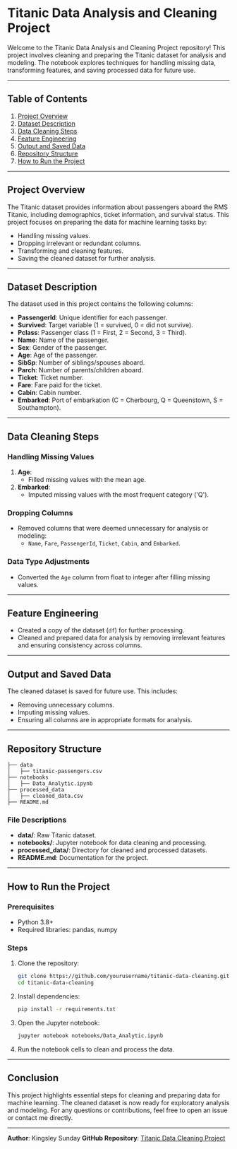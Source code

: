 # Titanic Data Analysis and Cleaning Project

Welcome to the Titanic Data Analysis and Cleaning Project repository! This project involves cleaning and preparing the Titanic dataset for analysis and modeling. The notebook explores techniques for handling missing data, transforming features, and saving processed data for future use.

---

## Table of Contents
1. [Project Overview](#project-overview)
2. [Dataset Description](#dataset-description)
3. [Data Cleaning Steps](#data-cleaning-steps)
4. [Feature Engineering](#feature-engineering)
5. [Output and Saved Data](#output-and-saved-data)
6. [Repository Structure](#repository-structure)
7. [How to Run the Project](#how-to-run-the-project)

---

## Project Overview
The Titanic dataset provides information about passengers aboard the RMS Titanic, including demographics, ticket information, and survival status. This project focuses on preparing the data for machine learning tasks by:

- Handling missing values.
- Dropping irrelevant or redundant columns.
- Transforming and cleaning features.
- Saving the cleaned dataset for further analysis.

---

## Dataset Description
The dataset used in this project contains the following columns:

- **PassengerId**: Unique identifier for each passenger.
- **Survived**: Target variable (1 = survived, 0 = did not survive).
- **Pclass**: Passenger class (1 = First, 2 = Second, 3 = Third).
- **Name**: Name of the passenger.
- **Sex**: Gender of the passenger.
- **Age**: Age of the passenger.
- **SibSp**: Number of siblings/spouses aboard.
- **Parch**: Number of parents/children aboard.
- **Ticket**: Ticket number.
- **Fare**: Fare paid for the ticket.
- **Cabin**: Cabin number.
- **Embarked**: Port of embarkation (C = Cherbourg, Q = Queenstown, S = Southampton).

---

## Data Cleaning Steps
### Handling Missing Values
1. **Age**:
   - Filled missing values with the mean age.
2. **Embarked**:
   - Imputed missing values with the most frequent category ('Q').

### Dropping Columns
- Removed columns that were deemed unnecessary for analysis or modeling:
  - `Name`, `Fare`, `PassengerId`, `Ticket`, `Cabin`, and `Embarked`.

### Data Type Adjustments
- Converted the `Age` column from float to integer after filling missing values.

---

## Feature Engineering
- Created a copy of the dataset (`df`) for further processing.
- Cleaned and prepared data for analysis by removing irrelevant features and ensuring consistency across columns.

---

## Output and Saved Data
The cleaned dataset is saved for future use. This includes:
- Removing unnecessary columns.
- Imputing missing values.
- Ensuring all columns are in appropriate formats for analysis.

---

## Repository Structure
```
├── data
│   ├── titanic-passengers.csv
├── notebooks
│   ├── Data_Analytic.ipynb
├── processed_data
│   ├── cleaned_data.csv
├── README.md
```

### File Descriptions
- **data/**: Raw Titanic dataset.
- **notebooks/**: Jupyter notebook for data cleaning and processing.
- **processed_data/**: Directory for cleaned and processed datasets.
- **README.md**: Documentation for the project.

---

## How to Run the Project
### Prerequisites
- Python 3.8+
- Required libraries: pandas, numpy

### Steps
1. Clone the repository:
   ```bash
   git clone https://github.com/yourusername/titanic-data-cleaning.git
   cd titanic-data-cleaning
   ```
2. Install dependencies:
   ```bash
   pip install -r requirements.txt
   ```
3. Open the Jupyter notebook:
   ```bash
   jupyter notebook notebooks/Data_Analytic.ipynb
   ```
4. Run the notebook cells to clean and process the data.

---

## Conclusion
This project highlights essential steps for cleaning and preparing data for machine learning. The cleaned dataset is now ready for exploratory analysis and modeling. For any questions or contributions, feel free to open an issue or contact me directly.

---

**Author**: Kingsley Sunday
**GitHub Repository**: [Titanic Data Cleaning Project](https://github.com/princekingsleysunday/Titanic_Passenger)


